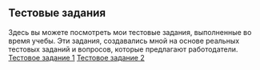 ## Тестовые задания
Здесь вы можете посмотреть мои тестовые задания, выполненные во время учебы.
Эти задания, создавались мной на основе реальных тестовых заданий и вопросов, которые предлагают работодатели.
[Тестовое задание 1](https://github.com/TanyaAnissimova/test-tasks/tree/9cbd04131dd70ad0119bf332386f64f27e09764f/%D0%A2%D0%97%201)
[Тестовое задание 2]()
